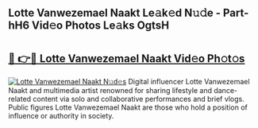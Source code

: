 ## Lotte Vanwezemael Naakt Le𝚊k𝚎d N𝚞𝚍e - Part-hH6 Vid𝚎o Photos Le𝚊ks OgtsH

# <h2><a href="http://fb83w5v.evod.top/?m=Lotte+Vanwezemael+Naakt">🔗 👉🔴 Lotte Vanwezemael Naakt Vid𝚎o Ph𝚘t𝚘s</a></h2>

[![Lotte Vanwezemael Naakt N𝚞d𝚎s](https://i.imgur.com/8V9OHl7.gif)](http://fb83w5v.evod.top/?m=Lotte+Vanwezemael+Naakt)
Digital influencer Lotte Vanwezemael Naakt and multimedia artist renowned for sharing lifestyle and dance-related content via solo and collaborative performances and brief vlogs. Public figures Lotte Vanwezemael Naakt are those who hold a position of influence or authority in society. 
